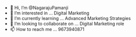 - 👋 Hi, I’m @NagarajuPamanji
- 👀 I’m interested in ... Digital Marketing
- 🌱 I’m currently learning ... Advanced Marketing Strategies
- 💞️ I’m looking to collaborate on ...  Digital Marketing role
- 📫 How to reach me ... 9673940871

<!---
NagarajuPamanji/NagarajuPamanji is a ✨ special ✨ repository because its `README.md` (this file) appears on your GitHub profile.
You can click the Preview link to take a look at your changes.
--->
